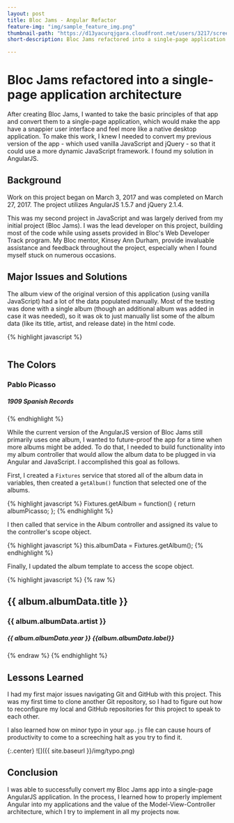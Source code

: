 ```yaml
---
layout: post
title: Bloc Jams - Angular Refactor
feature-img: "img/sample_feature_img.png"
thumbnail-path: "https://d13yacurqjgara.cloudfront.net/users/3217/screenshots/2030974/bloctalk_1x.png"
short-description: Bloc Jams refactored into a single-page application architecture

---
```

# Bloc Jams refactored into a single-page application architecture

After creating Bloc Jams, I wanted to take the basic principles of that app and convert them to a single-page application, which would make the app have a snappier user interface and feel more like a native desktop application. To make this work, I knew I needed to convert my previous version of the app - which used vanilla JavaScript and jQuery - so that it could use a more dynamic JavaScript framework.  I found my solution in AngularJS.

## Background

Work on this project began on March 3, 2017 and was completed on March 27, 2017. The project utilizes AngularJS 1.5.7 and jQuery 2.1.4.

This was my second project in JavaScript and was largely derived from my initial project (Bloc Jams). I was the lead developer on this project, building most of the code while using assets provided in Bloc's Web Developer Track program.  My Bloc mentor, Kinsey Ann Durham, provide invaluable assistance and feedback throughout the project, especially when I found myself stuck on numerous occasions.

## Major Issues and Solutions

The album view of the original version of this application (using vanilla JavaScript) had a lot of the data populated manually. Most of the testing was done with a single album (though an additional album was added in case it was needed), so it was ok to just manually list some of the album data (like its title, artist, and release date) in the html code.



{% highlight javascript %}
<div class="album-view-details column half">
 <h2 class="album-view-title">The Colors</h2>
 <h3 class="album-view-artist">Pablo Picasso</h3>
 <h5 class="album-view-release-info">1909 Spanish Records</h5>
</div>
{% endhighlight %}


While the current version of the AngularJS version of Bloc Jams still primarily uses one album, I wanted to future-proof the app for a time when more albums might be added.  To do that, I needed to build functionality into my album controller that would allow the album data to be plugged in via Angular and JavaScript. I accomplished this goal as follows.

First, I created a `Fixtures` service that stored all of the album data in variables, then created a `getAlbum()` function that selected one of the albums.


{% highlight javascript %}
Fixtures.getAlbum = function() {
  return albumPicasso;
};
{% endhighlight %}


I then called that service in the Album controller and assigned its value to the controller's scope object.


{% highlight javascript %}
  this.albumData = Fixtures.getAlbum();
{% endhighlight %}


Finally, I updated the album template to access the scope object.


{% highlight javascript %}
{% raw %}
  <h2 class="album-view-title">{{ album.albumData.title }}</h2>
  <h3 class="album-view-artist">{{ album.albumData.artist }}</h3>
  <h5 class="album-view-release-info">{{ album.albumData.year }} {{album.albumData.label}}</h5>
{% endraw %}
{% endhighlight %}


## Lessons Learned

I had my first major issues navigating Git and GitHub with this project.  This was my first time to clone another Git repository, so I had to figure out how to reconfigure my local and GitHub repositories for this project to speak to each other.

I also learned how on minor typo in your `app.js` file can cause hours of productivity to come to a screeching halt as you try to find it.

{:.center}
![]({{ site.baseurl }}/img/typo.png)

## Conclusion  

I was able to successfully convert my Bloc Jams app into a single-page AngularJS application.  In the process, I learned how to properly implement Angular into my applications and the value of the Model-View-Controller architecture, which I try to implement in all my projects now.
